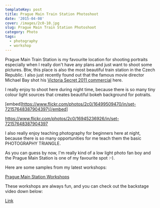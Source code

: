 ```yaml
---
templateKey: post
title: Prague Main Train Station Photoshoot
date: '2015-04-08'
cover: /images/2c0-10.jpg
slug: Prague Main Train Station Photoshoot
category: Photo
tags:
  - photography
  - workshop
---
```


Prague Main Train Station is my favourite location for shooting portraits especially when I really don't have any plans and just want to shoot some pictures. Btw, this place is also the most beautiful train station in the Czech Republic. I also just recently found out that the famous movie director Michael Bay shot his [Victoria Secret 2011 commercial](https://www.youtube.com/watch?v=fezSqm7z8Ls 'VS 2011') here.

I really enjoy to shoot here during night time, because there is so many tiny colour light sources that creates beautiful bokeh background for potraits.

[embed]https://www.flickr.com/photos/2c0/16499509470/in/set-72157648387904397\[/embed]

https://www.flickr.com/photos/2c0/16945236926/in/set-72157648387904397

I also really enjoy teaching photography for beginners here at night, because there is so many opportunities for me teach them the basic PHOTOGRAPHY TRIANGLE.

As you can guess by now, I'm really kind of a low light photo fan boy and the Prague Main Station is one of my favourite spot :-).

Here are some samples from my latest workshops:

[Prague Main Station Workshops](https://www.flickr.com/photos/2c0/sets/72157648387904397/)

These workshops are always fun, and you can check out the backstage video down below:

[Link](https://www.youtube.com/watch?v=49ViD3WMdCU)

